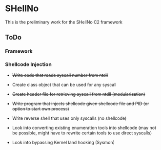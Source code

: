 # SHellNo
This is the preliminary work for the SHellNo C2 framework

## ToDo

### Framework

### Shellcode Injection
- ~~Write code that reads syscall number from ntdll~~

- Create class object that can be used for any syscall

- ~~Create header file for retrieving syscall from ntdll (modularization)~~

- ~~Write program that injects shellcode given shellcode file and PID (or option to start own process)~~

- Write reverse shell that uses only syscalls (no shellcode)

- Look into converting existing enumeration tools into shellcode (may not be possible, might have to rewrite certain tools to use direct syscalls)

- Look into bypassing Kernel land hooking (Sysmon)
